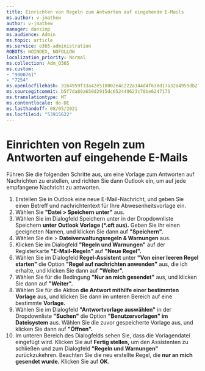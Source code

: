 ```yaml
---
title: Einrichten von Regeln zum Antworten auf eingehende E-Mails
ms.author: v-jmathew
author: v-jmathew
manager: dansimp
ms.audience: Admin
ms.topic: article
ms.service: o365-administration
ROBOTS: NOINDEX, NOFOLLOW
localization_priority: Normal
ms.collection: Adm_O365
ms.custom:
- "9000761"
- "7254"
ms.openlocfilehash: 3164959f33a42e518002e4c222a344d4f638d17a32a4959db2f903ce5cb14d81
ms.sourcegitcommit: b5f7da89a650d2915dc652449623c78be6247175
ms.translationtype: MT
ms.contentlocale: de-DE
ms.lasthandoff: 08/05/2021
ms.locfileid: "53915622"
---
```

# <a name="set-up-rules-to-reply-to-incoming-emails"></a>Einrichten von Regeln zum Antworten auf eingehende E-Mails

Führen Sie die folgenden Schritte aus, um eine Vorlage zum Antworten auf Nachrichten zu erstellen, und richten Sie dann Outlook ein, um auf jede empfangene Nachricht zu antworten.

1. Erstellen Sie in Outlook eine neue E-Mail-Nachricht, und geben Sie einen Betreff und nachrichtentext für Ihre Abwesenheitsvorlage ein.
2. Wählen Sie **"Datei > Speichern unter"** aus.
3. Wählen Sie im Dialogfeld Speichern unter in der Dropdownliste Speichern **unter** **Outlook Vorlage (*.oft aus).**  Geben Sie ihr einen geeigneten Namen, und klicken Sie dann auf **"Speichern".**
4. Wählen Sie die  >  **Dateiverwaltungsregeln & Warnungen** aus.
5. Klicken Sie im Dialogfeld **"Regeln und Warnungen"** auf der Registerkarte **"E-Mail-Regeln"** auf **"Neue Regel".**
6. Wählen Sie im Dialogfeld **Regel-Assistent** unter **"Von einer leeren Regel starten"** die Option **"Regel auf nachrichten anwenden"** aus, die ich erhalte, und klicken Sie dann auf **"Weiter".**
7. Wählen Sie für die Bedingung **"Nur an mich gesendet"** aus, und klicken Sie dann auf **"Weiter".**
8. Wählen Sie für die Aktion **die Antwort mithilfe einer bestimmten Vorlage** aus, und klicken Sie dann im unteren Bereich auf eine bestimmte **Vorlage.**
9. Wählen Sie im Dialogfeld **"Antwortvorlage auswählen"** in der Dropdownliste **"Suchen"** die Option **"Benutzervorlagen" im Dateisystem** aus. Wählen Sie die zuvor gespeicherte Vorlage aus, und klicken Sie dann auf **"Öffnen".**
10. Im unteren Bereich des Dialogfelds sehen Sie, dass die Vorlagendatei eingefügt wird. Klicken Sie auf **Fertig stellen,** um den Assistenten zu schließen und zum Dialogfeld **"Regeln und Warnungen"** zurückzukehren. Beachten Sie die neu erstellte Regel, die **nur an mich gesendet wurde.** Klicken Sie auf **OK**.
